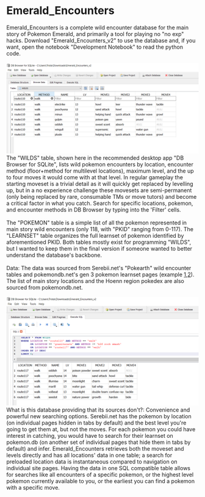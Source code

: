 # Emerald_Encounters
Emerald_Encounters is a complete wild encounter database for the main story of Pokemon Emerald, and primarily a tool
for playing no "no exp" hacks. Download "Emerald_Encounters_v2" to use the database and, if you want, open the notebook "Development Notebook" to read the python code. <br>
<br>
![WILDS table in DB Browser](https://github.com/trista-paul/Emerald_Encounters/blob/master/2019-09-03%20(4).png)<br>
The "WILDS" table, shown here in the recommended desktop app "DB Browser for SQLite", lists wild pokemon encounters by location, encounter method (floor+method for multilevel locations), maximum level, and the up to four moves it would come with at that level. In regular gameplay the starting moveset is a trivial detail as it will quickly get replaced by levelling up, but in a no experience challenge these movesets are semi-permanent (only being replaced by rare, consumable TMs or move tutors) and become a critical factor in what you catch. Search for specific locations, pokemon, and encounter methods in DB Browser by typing into the 'Filter' cells.<br> 
<br>
The "POKEMON" table is a simple list of all the pokemon represented in main story wild encounters (only 118, with "PKID" ranging from 0-117). The "LEARNSET" table organizes the full learnset of pokemon identified by aforementioned PKID. Both tables mostly exist for programming "WILDS", but I wanted to keep them in the final version if someone wanted to better understand the database's backbone.<br>
<br>
Data: The data was sourced from Serebii.net's "Pokearth" wild encounter tables and pokemondb.net's gen 3 pokemon learnset pages (example [1](https://www.serebii.net/pokearth/hoenn/3rd/route102.shtml),[2](https://pokemondb.net/pokedex/lotad/moves/3)). The list of main story locations and the Hoenn region pokedex are also sourced from pokemondb.net. <br>
<br>
![executing SQL on database in DB Browser](https://github.com/trista-paul/Emerald_Encounters/blob/master/2019-09-03%20(6).png)
<br>
What is this database providing that its sources don't?: Convenience and powerful new searching options. Serebii.net has the pokemon by location (on individual pages hidden in tabs by default) and the best level you're going to get them at, but not the moves. For each pokemon you could have interest in catching, you would have to search for their learnset on pokemon.db (on another set of individual pages that hide them in tabs by default) and infer. Emerald_Encounters retrieves both the moveset and levels directly and has all locations' data in one table; a search for preloaded location data is instantaneous compared to navigation on individual site pages. Having the data in one SQL compatible table allows for searches like all encounters of a specific pokemon, or the highest level pokemon currently available to you, or the earliest you can find a pokemon with a specific move.
